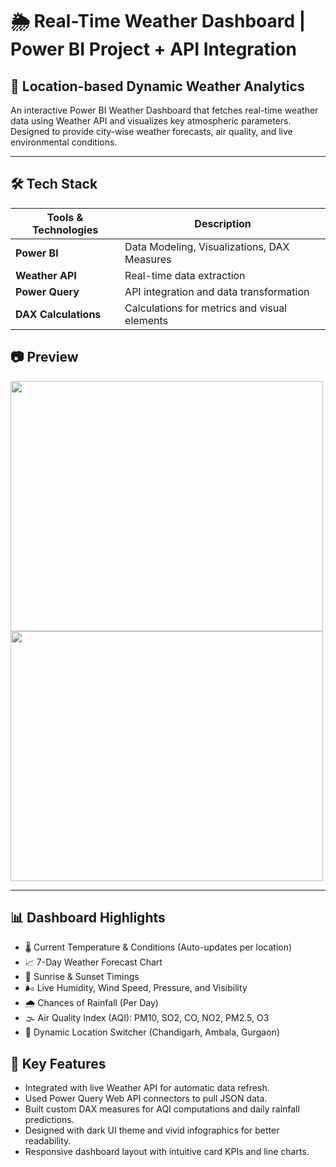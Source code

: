 # 🌦️ Real-Time Weather Dashboard | Power BI Project + API Integration

## 📍 Location-based Dynamic Weather Analytics
An interactive Power BI Weather Dashboard that fetches real-time weather data using Weather API and visualizes key atmospheric parameters. Designed to provide city-wise weather forecasts, air quality, and live environmental conditions.

---

## 🛠️ Tech Stack
|Tools & Technologies |                 Description                               |
|---------------------|-----------------------------------------------------------|
| **Power BI**        | Data Modeling, Visualizations, DAX Measures               |
| **Weather API**     | Real-time data extraction                                 |
| **Power Query**     | API integration and data transformation                   |
| **DAX	Calculations**| Calculations for metrics and visual elements              | 

## 📷 Preview
<img src = "https://github.com/user-attachments/assets/92a87a78-88a9-427e-a2c0-682ee061630d" width = "500px" height = "400px">
<img src = "https://github.com/user-attachments/assets/0e2c1cfd-dced-4e36-9c16-36c1669b1d99" width = "500px" height = "400px">

--- 
## 📊 Dashboard Highlights
- 🌡️ Current Temperature & Conditions (Auto-updates per location)
- 📈 7-Day Weather Forecast Chart
- 🌄 Sunrise & Sunset Timings
- 🌬️ Live Humidity, Wind Speed, Pressure, and Visibility
- 🌧️ Chances of Rainfall (Per Day) 
- 🌫️ Air Quality Index (AQI): PM10, SO2, CO, NO2, PM2.5, O3
- 📡 Dynamic Location Switcher (Chandigarh, Ambala, Gurgaon)
  
## 🚀 Key Features
- Integrated with live Weather API for automatic data refresh.
- Used Power Query Web API connectors to pull JSON data.
- Built custom DAX measures for AQI computations and daily rainfall predictions.
- Designed with dark UI theme and vivid infographics for better readability.
- Responsive dashboard layout with intuitive card KPIs and line charts.
